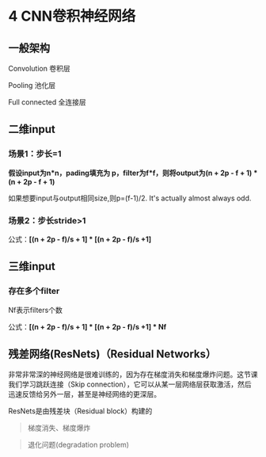 # 4 CNN卷积神经网络
## 一般架构
Convolution 卷积层

Pooling 池化层

Full connected 全连接层

## 二维input
### 场景1：步长=1

__假设input为n\*n，pading填充为 p，filter为f\*f，则将output为(n + 2p - f + 1) * (n + 2p - f + 1)__

如果想要input与output相同size,则p=(f-1)/2. It's actually almost always odd.

### 场景2：步长stride>1

公式：__[(n + 2p - f)/s + 1] * [(n + 2p - f)/s +1]__

## 三维input

### 存在多个filter
Nf表示filters个数

公式：__[(n + 2p - f)/s + 1] * [(n + 2p - f)/s +1] * Nf__

##  残差网络(ResNets)（Residual Networks）
非常非常深的神经网络是很难训练的，因为存在梯度消失和梯度爆炸问题。这节课我们学习跳跃连接（Skip connection），它可以从某一层网络层获取激活，然后迅速反馈给另外一层，甚至是神经网络的更深层。

ResNets是由残差块（Residual block）构建的


> 梯度消失、梯度爆炸 

> 退化问题(degradation problem)



